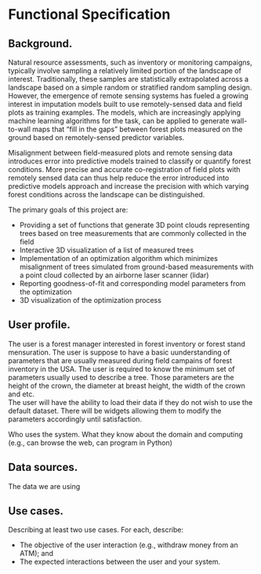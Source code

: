 # Functional Specification

## Background.
Natural resource assessments, such as inventory or monitoring campaigns, typically involve sampling a relatively limited portion of the landscape of interest. Traditionally, these samples are statistically extrapolated across a landscape based on a simple random or stratified random sampling design. However, the emergence of remote sensing systems has fueled a growing interest in imputation models built to use remotely-sensed data and field plots as training examples. The models, which are increasingly applying machine learning algorithms for the task, can be applied to generate wall-to-wall maps that “fill in the gaps” between forest plots measured on the ground based on remotely-sensed predictor variables.

Misalignment between field-measured plots and remote sensing data introduces error into predictive models trained to classify or quantify forest conditions. More precise and accurate co-registration of field plots with remotely sensed data can thus help reduce the error introduced into predictive models approach and increase the precision with which varying forest conditions across the landscape can be distinguished.

The primary goals of this project are:
* Providing a set of functions that generate 3D point clouds representing trees based on tree measurements that are commonly collected in the field
* Interactive 3D visualization of a list of measured trees
* Implementation of an optimization algorithm which minimizes misalignment of trees simulated from ground-based measurements with a point cloud collected by an airborne laser scanner (lidar)
* Reporting goodness-of-fit and corresponding model parameters from the optimization
* 3D visualization of the optimization process

## User profile.
The user is a forest manager interested in forest inventory or forest stand mensuration. The user is suppose to have a basic uunderstanding of parameters that are usually measured during field campains of forest inventory in the USA. The user is required to know the minimum set of parameters usually used to describe a tree. Those parameters are the height of the crown, the diameter at breast height, the width of the crown and etc.<br>
The user will have the ability to load their data if they do not wish to use the default dataset. There will be widgets allowing them to modify the parameters accordingly until satisfaction. <br>

Who uses the system. What they know about the domain and computing (e.g., can browse the web, can program in Python)

## Data sources.
The data we are using

## Use cases.
Describing at least two use cases. For each, describe:
* The objective of the user interaction (e.g., withdraw money from an ATM); and
* The expected interactions between the user and your system.
